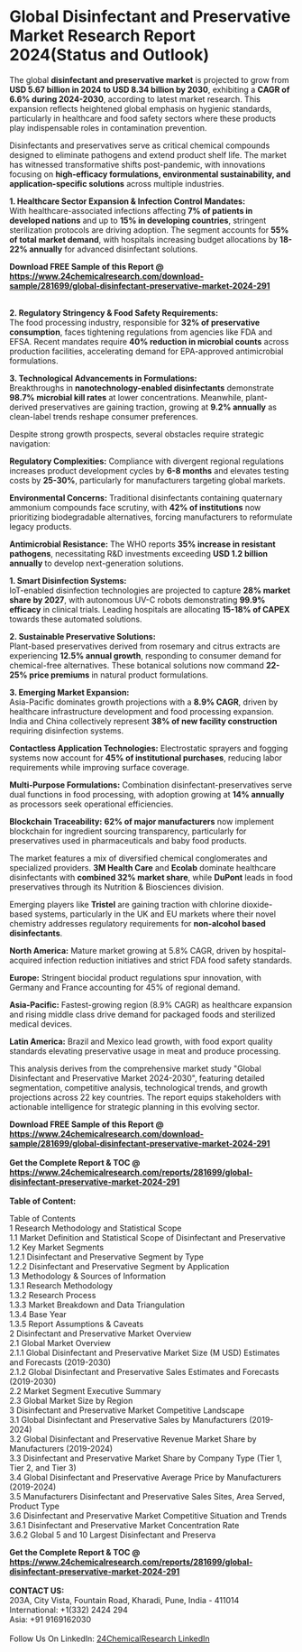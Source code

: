 <h1>Global Disinfectant and Preservative Market Research Report 2024(Status and Outlook)</h1><p>The global <strong>disinfectant and preservative market</strong> is projected to grow from <strong>USD 5.67 billion in 2024 to USD 8.34 billion by 2030</strong>, exhibiting a <strong>CAGR of 6.6% during 2024-2030</strong>, according to latest market research. This expansion reflects heightened global emphasis on hygienic standards, particularly in healthcare and food safety sectors where these products play indispensable roles in contamination prevention.</p><p>Disinfectants and preservatives serve as critical chemical compounds designed to eliminate pathogens and extend product shelf life. The market has witnessed transformative shifts post-pandemic, with innovations focusing on <strong>high-efficacy formulations, environmental sustainability, and application-specific solutions</strong> across multiple industries.</p><p><strong>1. Healthcare Sector Expansion &amp; Infection Control Mandates:</strong><br>
With healthcare-associated infections affecting <strong>7% of patients in developed nations</strong> and up to <strong>15% in developing countries</strong>, stringent sterilization protocols are driving adoption. The segment accounts for <strong>55% of total market demand</strong>, with hospitals increasing budget allocations by <strong>18-22% annually</strong> for advanced disinfectant solutions.</p><div><b>Download FREE Sample of this Report @ 
            <a href="https://www.24chemicalresearch.com/download-sample/281699/global-disinfectant-preservative-market-2024-291">
            https://www.24chemicalresearch.com/download-sample/281699/global-disinfectant-preservative-market-2024-291</a></b></div><br><p><strong>2. Regulatory Stringency &amp; Food Safety Requirements:</strong><br>
The food processing industry, responsible for <strong>32% of preservative consumption</strong>, faces tightening regulations from agencies like FDA and EFSA. Recent mandates require <strong>40% reduction in microbial counts</strong> across production facilities, accelerating demand for EPA-approved antimicrobial formulations.</p><p><strong>3. Technological Advancements in Formulations:</strong><br>
Breakthroughs in <strong>nanotechnology-enabled disinfectants</strong> demonstrate <strong>98.7% microbial kill rates</strong> at lower concentrations. Meanwhile, plant-derived preservatives are gaining traction, growing at <strong>9.2% annually</strong> as clean-label trends reshape consumer preferences.</p><p>Despite strong growth prospects, several obstacles require strategic navigation:</p><p><strong>Regulatory Complexities:</strong> Compliance with divergent regional regulations increases product development cycles by <strong>6-8 months</strong> and elevates testing costs by <strong>25-30%</strong>, particularly for manufacturers targeting global markets.</p><p><strong>Environmental Concerns:</strong> Traditional disinfectants containing quaternary ammonium compounds face scrutiny, with <strong>42% of institutions</strong> now prioritizing biodegradable alternatives, forcing manufacturers to reformulate legacy products.</p><p><strong>Antimicrobial Resistance:</strong> The WHO reports <strong>35% increase in resistant pathogens</strong>, necessitating R&amp;D investments exceeding <strong>USD 1.2 billion annually</strong> to develop next-generation solutions.</p><p><strong>1. Smart Disinfection Systems:</strong><br>
IoT-enabled disinfection technologies are projected to capture <strong>28% market share by 2027</strong>, with autonomous UV-C robots demonstrating <strong>99.9% efficacy</strong> in clinical trials. Leading hospitals are allocating <strong>15-18% of CAPEX</strong> towards these automated solutions.</p><p><strong>2. Sustainable Preservative Solutions:</strong><br>
Plant-based preservatives derived from rosemary and citrus extracts are experiencing <strong>12.5% annual growth</strong>, responding to consumer demand for chemical-free alternatives. These botanical solutions now command <strong>22-25% price premiums</strong> in natural product formulations.</p><p><strong>3. Emerging Market Expansion:</strong><br>
Asia-Pacific dominates growth projections with a <strong>8.9% CAGR</strong>, driven by healthcare infrastructure development and food processing expansion. India and China collectively represent <strong>38% of new facility construction</strong> requiring disinfection systems.</p><p><strong>Contactless Application Technologies:</strong> Electrostatic sprayers and fogging systems now account for <strong>45% of institutional purchases</strong>, reducing labor requirements while improving surface coverage.</p><p><strong>Multi-Purpose Formulations:</strong> Combination disinfectant-preservatives serve dual functions in food processing, with adoption growing at <strong>14% annually</strong> as processors seek operational efficiencies.</p><p><strong>Blockchain Traceability:</strong> <strong>62% of major manufacturers</strong> now implement blockchain for ingredient sourcing transparency, particularly for preservatives used in pharmaceuticals and baby food products.</p><p>The market features a mix of diversified chemical conglomerates and specialized providers. <strong>3M Health Care</strong> and <strong>Ecolab</strong> dominate healthcare disinfectants with <strong>combined 32% market share</strong>, while <strong>DuPont</strong> leads in food preservatives through its Nutrition &amp; Biosciences division.</p><p>Emerging players like <strong>Tristel</strong> are gaining traction with chlorine dioxide-based systems, particularly in the UK and EU markets where their novel chemistry addresses regulatory requirements for <strong>non-alcohol based disinfectants</strong>.</p><p><strong>North America:</strong> Mature market growing at 5.8% CAGR, driven by hospital-acquired infection reduction initiatives and strict FDA food safety standards.</p><p><strong>Europe:</strong> Stringent biocidal product regulations spur innovation, with Germany and France accounting for 45% of regional demand.</p><p><strong>Asia-Pacific:</strong> Fastest-growing region (8.9% CAGR) as healthcare expansion and rising middle class drive demand for packaged foods and sterilized medical devices.</p><p><strong>Latin America:</strong> Brazil and Mexico lead growth, with food export quality standards elevating preservative usage in meat and produce processing.</p><p>This analysis derives from the comprehensive market study "Global Disinfectant and Preservative Market 2024-2030", featuring detailed segmentation, competitive analysis, technological trends, and growth projections across 22 key countries. The report equips stakeholders with actionable intelligence for strategic planning in this evolving sector.</p><div><b>Download FREE Sample of this Report @ 
            <a href="https://www.24chemicalresearch.com/download-sample/281699/global-disinfectant-preservative-market-2024-291">
            https://www.24chemicalresearch.com/download-sample/281699/global-disinfectant-preservative-market-2024-291</a></b></div><br><div><b>Get the Complete Report & TOC @ 
            <a href="https://www.24chemicalresearch.com/reports/281699/global-disinfectant-preservative-market-2024-291">
            https://www.24chemicalresearch.com/reports/281699/global-disinfectant-preservative-market-2024-291</a></b></div><br>
            <b>Table of Content:</b><p>Table of Contents<br />
 1 Research Methodology and Statistical Scope<br />
 1.1 Market Definition and Statistical Scope of Disinfectant and Preservative<br />
 1.2 Key Market Segments<br />
 1.2.1 Disinfectant and Preservative Segment by Type<br />
 1.2.2 Disinfectant and Preservative Segment by Application<br />
 1.3 Methodology & Sources of Information<br />
 1.3.1 Research Methodology<br />
 1.3.2 Research Process<br />
 1.3.3 Market Breakdown and Data Triangulation<br />
 1.3.4 Base Year<br />
 1.3.5 Report Assumptions & Caveats<br />
 2 Disinfectant and Preservative Market Overview<br />
 2.1 Global Market Overview<br />
 2.1.1 Global Disinfectant and Preservative Market Size (M USD) Estimates and Forecasts (2019-2030)<br />
 2.1.2 Global Disinfectant and Preservative Sales Estimates and Forecasts (2019-2030)<br />
 2.2 Market Segment Executive Summary<br />
 2.3 Global Market Size by Region<br />
 3 Disinfectant and Preservative Market Competitive Landscape<br />
 3.1 Global Disinfectant and Preservative Sales by Manufacturers (2019-2024)<br />
 3.2 Global Disinfectant and Preservative Revenue Market Share by Manufacturers (2019-2024)<br />
 3.3 Disinfectant and Preservative Market Share by Company Type (Tier 1, Tier 2, and Tier 3)<br />
 3.4 Global Disinfectant and Preservative Average Price by Manufacturers (2019-2024)<br />
 3.5 Manufacturers Disinfectant and Preservative Sales Sites, Area Served, Product Type<br />
 3.6 Disinfectant and Preservative Market Competitive Situation and Trends<br />
 3.6.1 Disinfectant and Preservative Market Concentration Rate<br />
 3.6.2 Global 5 and 10 Largest Disinfectant and Preserva</p><div><b>Get the Complete Report & TOC @ 
            <a href="https://www.24chemicalresearch.com/reports/281699/global-disinfectant-preservative-market-2024-291">
            https://www.24chemicalresearch.com/reports/281699/global-disinfectant-preservative-market-2024-291</a></b></div><br><b>CONTACT US:</b><br>
            203A, City Vista, Fountain Road, Kharadi, Pune, India - 411014<br>
            International: +1(332) 2424 294<br>
            Asia: +91 9169162030 <br><br>
            Follow Us On LinkedIn: <a href="https://www.linkedin.com/company/24chemicalresearch/">24ChemicalResearch LinkedIn</a>